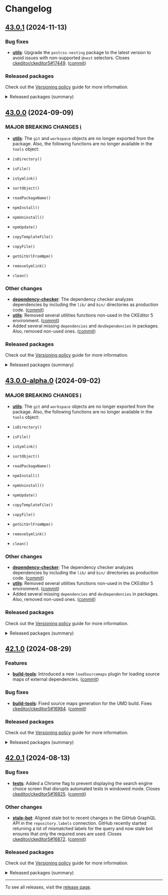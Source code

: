 Changelog
=========

## [43.0.1](https://github.com/ckeditor/ckeditor5-dev/compare/v43.0.0...v43.0.1) (2024-11-13)

### Bug fixes

* **[utils](https://www.npmjs.com/package/@ckeditor/ckeditor5-dev-utils)**: Upgrade the `postcss-nesting` package to the latest version to avoid issues with non-supported `@nest` selectors. Closes [ckeditor/ckeditor5#17449](https://github.com/ckeditor/ckeditor5/issues/17449). ([commit](https://github.com/ckeditor/ckeditor5-dev/commit/43db12f69fe3fea74bc8cdcdc7d70a22c462e146))

### Released packages

Check out the [Versioning policy](https://ckeditor.com/docs/ckeditor5/latest/framework/guides/support/versioning-policy.html) guide for more information.

<details>
<summary>Released packages (summary)</summary>

Releases containing new features:

* [@ckeditor/ckeditor5-dev-build-tools](https://www.npmjs.com/package/@ckeditor/ckeditor5-dev-build-tools/v/43.0.1): v43.0.0 => v43.0.1

Other releases:

* [@ckeditor/ckeditor5-dev-bump-year](https://www.npmjs.com/package/@ckeditor/ckeditor5-dev-bump-year/v/43.0.1): v43.0.0 => v43.0.1
* [@ckeditor/ckeditor5-dev-ci](https://www.npmjs.com/package/@ckeditor/ckeditor5-dev-ci/v/43.0.1): v43.0.0 => v43.0.1
* [@ckeditor/ckeditor5-dev-dependency-checker](https://www.npmjs.com/package/@ckeditor/ckeditor5-dev-dependency-checker/v/43.0.1): v43.0.0 => v43.0.1
* [@ckeditor/ckeditor5-dev-docs](https://www.npmjs.com/package/@ckeditor/ckeditor5-dev-docs/v/43.0.1): v43.0.0 => v43.0.1
* [@ckeditor/ckeditor5-dev-release-tools](https://www.npmjs.com/package/@ckeditor/ckeditor5-dev-release-tools/v/43.0.1): v43.0.0 => v43.0.1
* [@ckeditor/ckeditor5-dev-stale-bot](https://www.npmjs.com/package/@ckeditor/ckeditor5-dev-stale-bot/v/43.0.1): v43.0.0 => v43.0.1
* [@ckeditor/ckeditor5-dev-tests](https://www.npmjs.com/package/@ckeditor/ckeditor5-dev-tests/v/43.0.1): v43.0.0 => v43.0.1
* [@ckeditor/ckeditor5-dev-transifex](https://www.npmjs.com/package/@ckeditor/ckeditor5-dev-transifex/v/43.0.1): v43.0.0 => v43.0.1
* [@ckeditor/ckeditor5-dev-translations](https://www.npmjs.com/package/@ckeditor/ckeditor5-dev-translations/v/43.0.1): v43.0.0 => v43.0.1
* [@ckeditor/ckeditor5-dev-utils](https://www.npmjs.com/package/@ckeditor/ckeditor5-dev-utils/v/43.0.1): v43.0.0 => v43.0.1
* [@ckeditor/ckeditor5-dev-web-crawler](https://www.npmjs.com/package/@ckeditor/ckeditor5-dev-web-crawler/v/43.0.1): v43.0.0 => v43.0.1
* [@ckeditor/jsdoc-plugins](https://www.npmjs.com/package/@ckeditor/jsdoc-plugins/v/43.0.1): v43.0.0 => v43.0.1
* [@ckeditor/typedoc-plugins](https://www.npmjs.com/package/@ckeditor/typedoc-plugins/v/43.0.1): v43.0.0 => v43.0.1
</details>


## [43.0.0](https://github.com/ckeditor/ckeditor5-dev/compare/v42.1.0...v43.0.0) (2024-09-09)

### MAJOR BREAKING CHANGES [ℹ️](https://ckeditor.com/docs/ckeditor5/latest/framework/guides/support/versioning-policy.html#major-and-minor-breaking-changes)

* **[utils](https://www.npmjs.com/package/@ckeditor/ckeditor5-dev-utils)**: The `git` and `workspace` objects are no longer exported from the package. Also, the following functions are no longer available in the `tools` object:

* `isDirectory()`
* `isFile()`
* `isSymlink()`
* `sortObject()`
* `readPackageName()`
* `npmInstall()`
* `npmUninstall()`
* `npmUpdate()`
* `copyTemplateFile()`
* `copyFile()`
* `getGitUrlFromNpm()`
* `removeSymlink()`
* `clean()`

### Other changes

* **[dependency-checker](https://www.npmjs.com/package/@ckeditor/ckeditor5-dev-dependency-checker)**: The dependency checker analyzes dependencies by including the `lib/` and `bin/` directories as production code. ([commit](https://github.com/ckeditor/ckeditor5-dev/commit/e84c7019a61fa31c233e961afed014c1c9303989))
* **[utils](https://www.npmjs.com/package/@ckeditor/ckeditor5-dev-utils)**: Removed several utilities functions non-used in the CKEditor 5 environment. ([commit](https://github.com/ckeditor/ckeditor5-dev/commit/e84c7019a61fa31c233e961afed014c1c9303989))
* Added several missing `dependencies` and `devDependencies` in packages. Also, removed non-used ones. ([commit](https://github.com/ckeditor/ckeditor5-dev/commit/e84c7019a61fa31c233e961afed014c1c9303989))

### Released packages

Check out the [Versioning policy](https://ckeditor.com/docs/ckeditor5/latest/framework/guides/support/versioning-policy.html) guide for more information.

<details>
<summary>Released packages (summary)</summary>

Other releases:

* [@ckeditor/ckeditor5-dev-build-tools](https://www.npmjs.com/package/@ckeditor/ckeditor5-dev-build-tools/v/43.0.0): v42.1.0 => v43.0.0
* [@ckeditor/ckeditor5-dev-bump-year](https://www.npmjs.com/package/@ckeditor/ckeditor5-dev-bump-year/v/43.0.0): v42.1.0 => v43.0.0
* [@ckeditor/ckeditor5-dev-ci](https://www.npmjs.com/package/@ckeditor/ckeditor5-dev-ci/v/43.0.0): v42.1.0 => v43.0.0
* [@ckeditor/ckeditor5-dev-dependency-checker](https://www.npmjs.com/package/@ckeditor/ckeditor5-dev-dependency-checker/v/43.0.0): v42.1.0 => v43.0.0
* [@ckeditor/ckeditor5-dev-docs](https://www.npmjs.com/package/@ckeditor/ckeditor5-dev-docs/v/43.0.0): v42.1.0 => v43.0.0
* [@ckeditor/ckeditor5-dev-release-tools](https://www.npmjs.com/package/@ckeditor/ckeditor5-dev-release-tools/v/43.0.0): v42.1.0 => v43.0.0
* [@ckeditor/ckeditor5-dev-stale-bot](https://www.npmjs.com/package/@ckeditor/ckeditor5-dev-stale-bot/v/43.0.0): v42.1.0 => v43.0.0
* [@ckeditor/ckeditor5-dev-tests](https://www.npmjs.com/package/@ckeditor/ckeditor5-dev-tests/v/43.0.0): v42.1.0 => v43.0.0
* [@ckeditor/ckeditor5-dev-transifex](https://www.npmjs.com/package/@ckeditor/ckeditor5-dev-transifex/v/43.0.0): v42.1.0 => v43.0.0
* [@ckeditor/ckeditor5-dev-translations](https://www.npmjs.com/package/@ckeditor/ckeditor5-dev-translations/v/43.0.0): v42.1.0 => v43.0.0
* [@ckeditor/ckeditor5-dev-utils](https://www.npmjs.com/package/@ckeditor/ckeditor5-dev-utils/v/43.0.0): v42.1.0 => v43.0.0
* [@ckeditor/ckeditor5-dev-web-crawler](https://www.npmjs.com/package/@ckeditor/ckeditor5-dev-web-crawler/v/43.0.0): v42.1.0 => v43.0.0
* [@ckeditor/jsdoc-plugins](https://www.npmjs.com/package/@ckeditor/jsdoc-plugins/v/43.0.0): v42.1.0 => v43.0.0
* [@ckeditor/typedoc-plugins](https://www.npmjs.com/package/@ckeditor/typedoc-plugins/v/43.0.0): v42.1.0 => v43.0.0
</details>


## [43.0.0-alpha.0](https://github.com/ckeditor/ckeditor5-dev/compare/v42.1.0...v43.0.0-alpha.0) (2024-09-02)

### MAJOR BREAKING CHANGES [ℹ️](https://ckeditor.com/docs/ckeditor5/latest/framework/guides/support/versioning-policy.html#major-and-minor-breaking-changes)

* **[utils](https://www.npmjs.com/package/@ckeditor/ckeditor5-dev-utils)**: The `git` and `workspace` objects are no longer exported from the package. Also, the following functions are no longer available in the `tools` object:

* `isDirectory()`
* `isFile()`
* `isSymlink()`
* `sortObject()`
* `readPackageName()`
* `npmInstall()`
* `npmUninstall()`
* `npmUpdate()`
* `copyTemplateFile()`
* `copyFile()`
* `getGitUrlFromNpm()`
* `removeSymlink()`
* `clean()`

### Other changes

* **[dependency-checker](https://www.npmjs.com/package/@ckeditor/ckeditor5-dev-dependency-checker)**: The dependency checker analyzes dependencies by including the `lib/` and `bin/` directories as production code. ([commit](https://github.com/ckeditor/ckeditor5-dev/commit/e84c7019a61fa31c233e961afed014c1c9303989))
* **[utils](https://www.npmjs.com/package/@ckeditor/ckeditor5-dev-utils)**: Removed several utilities functions non-used in the CKEditor 5 environment. ([commit](https://github.com/ckeditor/ckeditor5-dev/commit/e84c7019a61fa31c233e961afed014c1c9303989))
* Added several missing `dependencies` and `devDependencies` in packages. Also, removed non-used ones. ([commit](https://github.com/ckeditor/ckeditor5-dev/commit/e84c7019a61fa31c233e961afed014c1c9303989))

### Released packages

Check out the [Versioning policy](https://ckeditor.com/docs/ckeditor5/latest/framework/guides/support/versioning-policy.html) guide for more information.

<details>
<summary>Released packages (summary)</summary>

Other releases:

* [@ckeditor/ckeditor5-dev-build-tools](https://www.npmjs.com/package/@ckeditor/ckeditor5-dev-build-tools/v/43.0.0-alpha.0): v42.1.0 => v43.0.0-alpha.0
* [@ckeditor/ckeditor5-dev-bump-year](https://www.npmjs.com/package/@ckeditor/ckeditor5-dev-bump-year/v/43.0.0-alpha.0): v42.1.0 => v43.0.0-alpha.0
* [@ckeditor/ckeditor5-dev-ci](https://www.npmjs.com/package/@ckeditor/ckeditor5-dev-ci/v/43.0.0-alpha.0): v42.1.0 => v43.0.0-alpha.0
* [@ckeditor/ckeditor5-dev-dependency-checker](https://www.npmjs.com/package/@ckeditor/ckeditor5-dev-dependency-checker/v/43.0.0-alpha.0): v42.1.0 => v43.0.0-alpha.0
* [@ckeditor/ckeditor5-dev-docs](https://www.npmjs.com/package/@ckeditor/ckeditor5-dev-docs/v/43.0.0-alpha.0): v42.1.0 => v43.0.0-alpha.0
* [@ckeditor/ckeditor5-dev-release-tools](https://www.npmjs.com/package/@ckeditor/ckeditor5-dev-release-tools/v/43.0.0-alpha.0): v42.1.0 => v43.0.0-alpha.0
* [@ckeditor/ckeditor5-dev-stale-bot](https://www.npmjs.com/package/@ckeditor/ckeditor5-dev-stale-bot/v/43.0.0-alpha.0): v42.1.0 => v43.0.0-alpha.0
* [@ckeditor/ckeditor5-dev-tests](https://www.npmjs.com/package/@ckeditor/ckeditor5-dev-tests/v/43.0.0-alpha.0): v42.1.0 => v43.0.0-alpha.0
* [@ckeditor/ckeditor5-dev-transifex](https://www.npmjs.com/package/@ckeditor/ckeditor5-dev-transifex/v/43.0.0-alpha.0): v42.1.0 => v43.0.0-alpha.0
* [@ckeditor/ckeditor5-dev-translations](https://www.npmjs.com/package/@ckeditor/ckeditor5-dev-translations/v/43.0.0-alpha.0): v42.1.0 => v43.0.0-alpha.0
* [@ckeditor/ckeditor5-dev-utils](https://www.npmjs.com/package/@ckeditor/ckeditor5-dev-utils/v/43.0.0-alpha.0): v42.1.0 => v43.0.0-alpha.0
* [@ckeditor/ckeditor5-dev-web-crawler](https://www.npmjs.com/package/@ckeditor/ckeditor5-dev-web-crawler/v/43.0.0-alpha.0): v42.1.0 => v43.0.0-alpha.0
* [@ckeditor/jsdoc-plugins](https://www.npmjs.com/package/@ckeditor/jsdoc-plugins/v/43.0.0-alpha.0): v42.1.0 => v43.0.0-alpha.0
* [@ckeditor/typedoc-plugins](https://www.npmjs.com/package/@ckeditor/typedoc-plugins/v/43.0.0-alpha.0): v42.1.0 => v43.0.0-alpha.0
</details>


## [42.1.0](https://github.com/ckeditor/ckeditor5-dev/compare/v42.0.1...v42.1.0) (2024-08-29)

### Features

* **[build-tools](https://www.npmjs.com/package/@ckeditor/ckeditor5-dev-build-tools)**: Introduced a new `loadSourcemaps` plugin for loading source maps of external dependencies. ([commit](https://github.com/ckeditor/ckeditor5-dev/commit/defb966ca3e090d062d173e5098a2325696491ec))

### Bug fixes

* **[build-tools](https://www.npmjs.com/package/@ckeditor/ckeditor5-dev-build-tools)**: Fixed source maps generation for the UMD build. Fixes [ckeditor/ckeditor5#16984](https://github.com/ckeditor/ckeditor5/issues/16984). ([commit](https://github.com/ckeditor/ckeditor5-dev/commit/defb966ca3e090d062d173e5098a2325696491ec))

### Released packages

Check out the [Versioning policy](https://ckeditor.com/docs/ckeditor5/latest/framework/guides/support/versioning-policy.html) guide for more information.

<details>
<summary>Released packages (summary)</summary>

Releases containing new features:

* [@ckeditor/ckeditor5-dev-build-tools](https://www.npmjs.com/package/@ckeditor/ckeditor5-dev-build-tools/v/42.1.0): v42.0.1 => v42.1.0

Other releases:

* [@ckeditor/ckeditor5-dev-bump-year](https://www.npmjs.com/package/@ckeditor/ckeditor5-dev-bump-year/v/42.1.0): v42.0.1 => v42.1.0
* [@ckeditor/ckeditor5-dev-ci](https://www.npmjs.com/package/@ckeditor/ckeditor5-dev-ci/v/42.1.0): v42.0.1 => v42.1.0
* [@ckeditor/ckeditor5-dev-dependency-checker](https://www.npmjs.com/package/@ckeditor/ckeditor5-dev-dependency-checker/v/42.1.0): v42.0.1 => v42.1.0
* [@ckeditor/ckeditor5-dev-docs](https://www.npmjs.com/package/@ckeditor/ckeditor5-dev-docs/v/42.1.0): v42.0.1 => v42.1.0
* [@ckeditor/ckeditor5-dev-release-tools](https://www.npmjs.com/package/@ckeditor/ckeditor5-dev-release-tools/v/42.1.0): v42.0.1 => v42.1.0
* [@ckeditor/ckeditor5-dev-stale-bot](https://www.npmjs.com/package/@ckeditor/ckeditor5-dev-stale-bot/v/42.1.0): v42.0.1 => v42.1.0
* [@ckeditor/ckeditor5-dev-tests](https://www.npmjs.com/package/@ckeditor/ckeditor5-dev-tests/v/42.1.0): v42.0.1 => v42.1.0
* [@ckeditor/ckeditor5-dev-transifex](https://www.npmjs.com/package/@ckeditor/ckeditor5-dev-transifex/v/42.1.0): v42.0.1 => v42.1.0
* [@ckeditor/ckeditor5-dev-translations](https://www.npmjs.com/package/@ckeditor/ckeditor5-dev-translations/v/42.1.0): v42.0.1 => v42.1.0
* [@ckeditor/ckeditor5-dev-utils](https://www.npmjs.com/package/@ckeditor/ckeditor5-dev-utils/v/42.1.0): v42.0.1 => v42.1.0
* [@ckeditor/ckeditor5-dev-web-crawler](https://www.npmjs.com/package/@ckeditor/ckeditor5-dev-web-crawler/v/42.1.0): v42.0.1 => v42.1.0
* [@ckeditor/jsdoc-plugins](https://www.npmjs.com/package/@ckeditor/jsdoc-plugins/v/42.1.0): v42.0.1 => v42.1.0
* [@ckeditor/typedoc-plugins](https://www.npmjs.com/package/@ckeditor/typedoc-plugins/v/42.1.0): v42.0.1 => v42.1.0
</details>


## [42.0.1](https://github.com/ckeditor/ckeditor5-dev/compare/v42.0.0...v42.0.1) (2024-08-13)

### Bug fixes

* **[tests](https://www.npmjs.com/package/@ckeditor/ckeditor5-dev-tests)**: Added a Chrome flag to prevent displaying the search engine choice screen that disrupts automated tests in windowed mode. Closes [ckeditor/ckeditor5#16825](https://github.com/ckeditor/ckeditor5/issues/16825). ([commit](https://github.com/ckeditor/ckeditor5-dev/commit/4f7291f1f8114ed0184f11a51c74752c6d8ecaa9))

### Other changes

* **[stale-bot](https://www.npmjs.com/package/@ckeditor/ckeditor5-dev-stale-bot)**: Aligned stale bot to recent changes in the GitHub GraphQL API in the `repository.labels` connection. GitHub recently started returning a lot of mismatched labels for the query and now stale bot ensures that only the required ones are used. Closes [ckeditor/ckeditor5#16872](https://github.com/ckeditor/ckeditor5/issues/16872). ([commit](https://github.com/ckeditor/ckeditor5-dev/commit/666daf6cfe52b5ce63e7937168022eb86fcb4f9c))

### Released packages

Check out the [Versioning policy](https://ckeditor.com/docs/ckeditor5/latest/framework/guides/support/versioning-policy.html) guide for more information.

<details>
<summary>Released packages (summary)</summary>

Other releases:

* [@ckeditor/ckeditor5-dev-build-tools](https://www.npmjs.com/package/@ckeditor/ckeditor5-dev-build-tools/v/42.0.1): v42.0.0 => v42.0.1
* [@ckeditor/ckeditor5-dev-bump-year](https://www.npmjs.com/package/@ckeditor/ckeditor5-dev-bump-year/v/42.0.1): v42.0.0 => v42.0.1
* [@ckeditor/ckeditor5-dev-ci](https://www.npmjs.com/package/@ckeditor/ckeditor5-dev-ci/v/42.0.1): v42.0.0 => v42.0.1
* [@ckeditor/ckeditor5-dev-dependency-checker](https://www.npmjs.com/package/@ckeditor/ckeditor5-dev-dependency-checker/v/42.0.1): v42.0.0 => v42.0.1
* [@ckeditor/ckeditor5-dev-docs](https://www.npmjs.com/package/@ckeditor/ckeditor5-dev-docs/v/42.0.1): v42.0.0 => v42.0.1
* [@ckeditor/ckeditor5-dev-release-tools](https://www.npmjs.com/package/@ckeditor/ckeditor5-dev-release-tools/v/42.0.1): v42.0.0 => v42.0.1
* [@ckeditor/ckeditor5-dev-stale-bot](https://www.npmjs.com/package/@ckeditor/ckeditor5-dev-stale-bot/v/42.0.1): v42.0.0 => v42.0.1
* [@ckeditor/ckeditor5-dev-tests](https://www.npmjs.com/package/@ckeditor/ckeditor5-dev-tests/v/42.0.1): v42.0.0 => v42.0.1
* [@ckeditor/ckeditor5-dev-transifex](https://www.npmjs.com/package/@ckeditor/ckeditor5-dev-transifex/v/42.0.1): v42.0.0 => v42.0.1
* [@ckeditor/ckeditor5-dev-translations](https://www.npmjs.com/package/@ckeditor/ckeditor5-dev-translations/v/42.0.1): v42.0.0 => v42.0.1
* [@ckeditor/ckeditor5-dev-utils](https://www.npmjs.com/package/@ckeditor/ckeditor5-dev-utils/v/42.0.1): v42.0.0 => v42.0.1
* [@ckeditor/ckeditor5-dev-web-crawler](https://www.npmjs.com/package/@ckeditor/ckeditor5-dev-web-crawler/v/42.0.1): v42.0.0 => v42.0.1
* [@ckeditor/jsdoc-plugins](https://www.npmjs.com/package/@ckeditor/jsdoc-plugins/v/42.0.1): v42.0.0 => v42.0.1
* [@ckeditor/typedoc-plugins](https://www.npmjs.com/package/@ckeditor/typedoc-plugins/v/42.0.1): v42.0.0 => v42.0.1
</details>


---

To see all releases, visit the [release page](https://github.com/ckeditor/ckeditor5-dev/releases).

